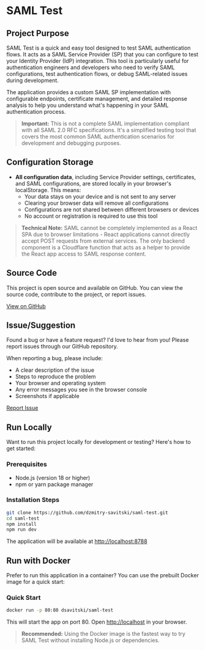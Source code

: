 # SAML Test

## Project Purpose

SAML Test is a quick and easy tool designed to test SAML authentication flows. It acts as a SAML Service Provider (SP) that you can configure to test your Identity Provider (IdP) integration. This tool is particularly useful for authentication engineers and developers who need to verify SAML configurations, test authentication flows, or debug SAML-related issues during development.

The application provides a custom SAML SP implementation with configurable endpoints, certificate management, and detailed response analysis to help you understand what's happening in your SAML authentication process.

> **Important:** This is not a complete SAML implementation compliant with all SAML 2.0 RFC specifications. It's a simplified testing tool that covers the most common SAML authentication scenarios for development and debugging purposes.

## Configuration Storage

- **All configuration data**, including Service Provider settings, certificates, and SAML configurations, are stored locally in your browser's localStorage. This means:
  - Your data stays on your device and is not sent to any server
  - Clearing your browser data will remove all configurations
  - Configurations are not shared between different browsers or devices
  - No account or registration is required to use this tool

> **Technical Note:** SAML cannot be completely implemented as a React SPA due to browser limitations - React applications cannot directly accept POST requests from external services. The only backend component is a Cloudflare function that acts as a helper to provide the React app access to SAML response content.

## Source Code

This project is open source and available on GitHub. You can view the source code, contribute to the project, or report issues.

[View on GitHub](https://github.com/dzmitry-savitski/saml-test)

## Issue/Suggestion

Found a bug or have a feature request? I'd love to hear from you! Please report issues through our GitHub repository.

When reporting a bug, please include:
- A clear description of the issue
- Steps to reproduce the problem
- Your browser and operating system
- Any error messages you see in the browser console
- Screenshots if applicable

[Report Issue](https://github.com/dzmitry-savitski/saml-test/issues)

## Run Locally

Want to run this project locally for development or testing? Here's how to get started:

### Prerequisites
- Node.js (version 18 or higher)
- npm or yarn package manager

### Installation Steps
```sh
git clone https://github.com/dzmitry-savitski/saml-test.git
cd saml-test
npm install
npm run dev
```
The application will be available at [http://localhost:8788](http://localhost:8788)

## Run with Docker

Prefer to run this application in a container? You can use the prebuilt Docker image for a quick start:

### Quick Start
```sh
docker run -p 80:80 dsavitski/saml-test
```
This will start the app on port 80. Open [http://localhost](http://localhost) in your browser.

> **Recommended:** Using the Docker image is the fastest way to try SAML Test without installing Node.js or dependencies.

